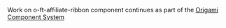 Work on o-ft-affiliate-ribbon component continues as part of the [Origami Component System](https://github.com/Financial-Times/origami/tree/main/components/o-ft-affiliate-ribbon)
